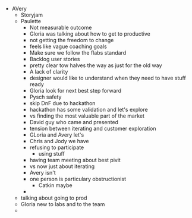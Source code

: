 - AVery
	- Storyjam
	- Paulette
		- Not measurable outcome
		- Gloria was talking about how to get to productive
		- not getting the freedom to change
		- feels like vague coaching goals
		- Make sure we follow the flabs standard
		- Backlog user stories
		- pretty clear tow halves the way as just for the old way
		- A lack of clarity
		- designer would like to understand when they need to have stuff ready
		- Gloria look for next best step forward
		- Pysch safety
		- skip DnF due to hackathon
		- hackathon has some validation and let's explore
		- vs finding the most valuable part of the market
		- David guy who came and presented
		- tension between iterating and customer exploration
		- GLoria and Avery let's
		- Chris and Jody we have
		- refusing to participate
			- using stuff
		- having team meeting about best pivit
		- vs now just about iterating
		- Avery isn't
		- one person is particulary obstructionist
			- Catkin maybe
		-
	- talking about going to prod
	- Gloria new to labs and to the team
	-